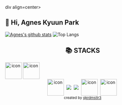 div align=center>
    
## 👋 Hi, Agnes Kyuun Park
<!-- ## 🏠 [Portpolio](https://haileypark.notion.site/Hailey-Park-8d39cef5576545669477ed329b916f97)                ✏️ [Blog (new)](https://haileyjpark.tistory.com) ✏️ [Blog (old)](https://velog.io/@xxhaileypark) -->


[![Agnes's github stats](https://github-readme-stats.vercel.app/api?username=AgnesPark&show_icons=true&theme=highcontrast)](https://github.com/AgnesPark/github-readme-stats) ![Top Langs](https://github-readme-stats.vercel.app/api/top-langs/?username=AgnesPark&layout=compact&theme=highcontrast)


<div align=center><h2>📚 STACKS</h2></div>
<div align="center">
    <div style="display: flex; align-items: flex-start;">
        <!-- <img src="https://techstack-generator.vercel.app/js-icon.svg" alt="icon" width="54" height="54" align="center"/>&nbsp;
        <img src="https://img.shields.io/badge/node.js-339933?style=for-the-badge&logo=Node.js&logoColor=white" align="center">&nbsp; -->
        <!-- <img src="https://techstack-generator.vercel.app/docker-icon.svg" alt="icon" width="54" height="54" align="center"/>&nbsp;
        <img src="https://techstack-generator.vercel.app/mysql-icon.svg" alt="icon" width="54" height="54" align="center"/>&nbsp; -->
        <img src="https://techstack-generator.vercel.app/python-icon.svg" alt="icon" width="54" height="54" align="center"/>&nbsp;
        <img src="https://techstack-generator.vercel.app/django-icon.svg" alt="icon" width="54" height="54" align="center"/></div>
        <img src="https://techstack-generator.vercel.app/restapi-icon.svg" alt="icon" width="54" height="54" align="center"/>&nbsp;
        <img src="https://img.shields.io/badge/HTML5-C5512C?style=flat-square&logo=HTML5&logoColor=white" align="center"/>&nbsp;
        <img src="https://img.shields.io/badge/CSS-4371B2?style=flat-square&logo=CSS3&logoColor=white" align="center"/>&nbsp;
            <img src="https://techstack-generator.vercel.app/github-icon.svg" alt="icon" width="54" height="54" align="center"/>&nbsp;
        <img src="https://techstack-generator.vercel.app/aws-icon.svg" alt="icon" width="54" height="54" align="center"/>&nbsp;
    

</div>

<div align="center">
  <sub>created by <a href="https://github.com/qkrdmstlr3/techstack-generator" target="_blank">qkrdmstlr3</a></sub>
</div>

<!--
<a><img src="https://img.shields.io/badge/Javascript-F0DF3E?style=flat-square&logo=Javascript&logoColor=white"/></a>
-->
<!--
<a><img src="https://img.shields.io/badge/Typescript-5175A7?style=flat-square&logo=Typescript&logoColor=white"/></a>
-->    


    

<!---
haileyjpark/haileyjpark is a ✨ special ✨ repository because its `README.md` (this file) appears on your GitHub profile.
You can click the Preview link to take a look at your changes.
--->
